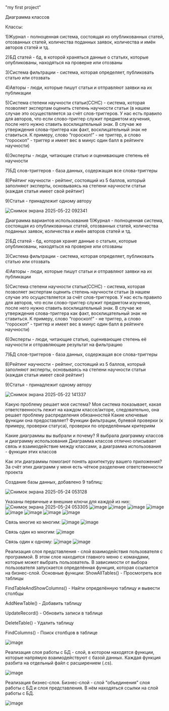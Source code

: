 "my first project" 

Диаграмма классов

Классы:

1)Журнал - полноценная система, состоящая из опубликованных статей, отозванных статей, количества поданных заявок, количества и имён авторов статей и тд.

2)БД статей - бд, в которой храняться данные о статьях, которые опубликованы, находяться на проверке или отозваны

3)Система фильтрации - система, которая определяет, публиковать статью или отозвать

4)Авторы - люди, которые пишут статьи  и отправляют заявки на их публикации

5)Система степени научности статьи(ССНС) - система, которая позволяет экспертам оценить степень научности статьи (в нашем случае это осуществляется за счёт слов-триггеров. У нас есть правило для авторов, что если слово-триггер служит предметом изучения, после него нужно ставить восклицательный знак. В случае же утверждения слова-триггера как факт, восклицательный знак не ставиться. К примеру, слово “гороскоп!” - не триггер, а слово “гороскоп” - триггер и имеет вес в минус один балл в рейтинге научности)

6)Эксперты - люди, читающие статью и оценивающие степень её научности

7)БД слов-триггеров - база данных, содержащая все слова-триггеры

8)Рейтинг научности - рейтинг, состоящий из 5 баллов, который заполняют эксперты, основываясь на степени научности статьи (каждая статья имеет свой рейтинг)

9)Статья - принадлежит одному автору



![Снимок экрана 2025-05-22 092341](https://github.com/user-attachments/assets/bcc1553b-a79b-4531-9c44-de2dec82bd2b)


Диаграмма вариантов использования
1)Журнал - полноценная система, состоящая из опубликованных статей, отозванных статей, количества поданных заявок, количества и имён авторов статей и тд.

2)БД статей - бд, которая хранят данные о статьях, которые опубликованы, находяться на проверке или отозваны

3)Система фильтрации - система, которая определяет, публиковать статью или отозвать

4)Авторы - люди, которые пишут статьи  и отправляют заявки на их публикации

5)Система степени научности статьи(ССНС) - система, которая позволяет экспертам оценить степень научности статьи (в нашем случае это осуществляется за счёт слов-триггеров. У нас есть правило для авторов, что если слово-триггер служит предметом изучения, после него нужно ставить восклицательный знак. В случае же утверждения слова-триггера как факт, восклицательный знак не ставиться. К примеру, слово “гороскоп!” - не триггер, а слово “гороскоп” - триггер и имеет вес в минус один балл в рейтинге научности)

6)Эксперты - люди, читающие статью, оценивающие степень её научности и отправляющие результат на фильтрацию

7)БД слов-триггеров - база данных, содержащая все слова-триггеры

8)Рейтинг научности - рейтинг, состоящий из 5 баллов, который заполняют эксперты, основываясь на степени научности статьи (каждая статья имеет свой рейтинг)

9)Статья - принадлежит одному автору

![Снимок экрана 2025-05-22 141337](https://github.com/user-attachments/assets/a03f61d4-9af8-45b8-86f1-c3a0d6f913cd)


Какую проблему решает моя система?
Моя система показывает, какая ответственность лежит на каждом классе/акторе, следовательно, она решает проблему распределения обязанностей
Какие ключевые функции она предоставляет?
Функции фильтрации, булевой проверки (к примеру, проверки статуса), проверки по определённым критериям

Какие диаграммы вы выбрали и почему?
Я выбрала диаграмму классов и диаграмму использования
Диаграмма классов отлично описывает связь и взаимодействие между классами, а диаграмма использования - функции этих классов

 Как эти диаграммы помогают понять архитектуру вашего приложения?
За счёт этих диаграмм у меня есть чёткое разделение ответственности проекта



Создание базы данных, добавлено 9 таблиц:

![Снимок экрана 2025-05-24 053128](https://github.com/user-attachments/assets/eb684e0e-0d89-4d01-8a3d-857c09794274)

Указаны первичные и внешние ключи для каждой из них:
![Снимок экрана 2025-05-24 053305](https://github.com/user-attachments/assets/073d011b-3c14-43fa-ac1c-0c213fa66a10)
![image](https://github.com/user-attachments/assets/8466f9c9-ef4e-4df7-988e-eaa946e7da97)
![image](https://github.com/user-attachments/assets/ef048bf2-80cf-4289-a9f9-3cdeb6d7c740)
![image](https://github.com/user-attachments/assets/9422934f-7fa0-4e43-b401-4fd269f0ccc4)
![image](https://github.com/user-attachments/assets/28c14613-99f3-45fb-8934-fc185792eeaa)
![image](https://github.com/user-attachments/assets/43a8ddc3-e894-407e-ba98-24e34be9624d)
![image](https://github.com/user-attachments/assets/2fdd6f07-6f48-490d-8a4e-76c367ca6d89)
![image](https://github.com/user-attachments/assets/9d1abb0a-b144-41b7-ad4a-2734eac25ac6)
![image](https://github.com/user-attachments/assets/c52cb7c1-1012-4cd2-98bf-098963e8576f)

Связь многие ко многим:
![image](https://github.com/user-attachments/assets/b8f74510-b8f2-477d-babd-ebc45afbcf1a)
![image](https://github.com/user-attachments/assets/3dcac940-d97b-474c-ac94-ed8a2bf43588)

Связь один ко многим:
![image](https://github.com/user-attachments/assets/9eadc452-ec84-43bc-aee5-715f998a8169)

Связь один к одному:
![image](https://github.com/user-attachments/assets/e392f86a-e784-4eab-a0f8-61b7b6123db8)
![image](https://github.com/user-attachments/assets/8e434572-7908-4726-bef4-163c606e876b)


Реализация слоя представления - слой взаимодействия пользователя с программой. В этом слое находится главного меню с командами, которые может выбрать пользователь. В зависимости от выбора пользователя запускается определённая функция, которая ссылается на бизнес-слой.
Основные функции: 
ShowAllTables() - Просмотреть все таблицы

FindTableAndShowColumns() - Найти определённую таблицу и вывести столбцы

AddNewTable() -  Добавить таблицу

UpdateRecord() - Обновить записи в таблице

DeleteTable() - Удалить таблицу

FindColumns() - Поиск столбцов в таблице

![image](https://github.com/user-attachments/assets/536677f6-a425-49b3-a8c6-65446c68bbef)



 Реализация слоя работы с БД - слой, в котором находятся функции, которые напрямую взаимодействуют с базой данных.
 Каждая функция разбита на отдельный файл с расширением (.cs).

![image](https://github.com/user-attachments/assets/d95d89fd-c5db-4aa0-aa3e-3022ecdc6a4b)



Реализация бизнес-слоя.
Бизнес-слой - слой "объединения" слоя работы с БД и слоя представления. В нём находяться ссылки на слой работы с БД.

![image](https://github.com/user-attachments/assets/679e4e86-a4d0-4386-b305-a151b3c9a28c)











